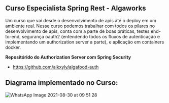 ## Curso Especialista Spring Rest - Algaworks

Um curso que vai desde o desenvolvimento de apis até o deploy em um ambiente real. Nesse curso podemos trabalhar com todos os pilares no desenvolvimento de apis, conta com a parte de boas práticas, testes end-to-end, segurança oauth2 (entendendo todos os fluxos de autenticação e implementando um authorization server a parte), e aplicação em containers docker.

**Repositórido do Authorization Server com Spring Security**

*  https://github.com/alkxyly/algafood-auth

## **Diagrama implementado no Curso:**

![WhatsApp Image 2021-08-30 at 09 51 28](https://user-images.githubusercontent.com/4734174/131342016-b45a48fb-20a7-4587-9cc9-90fb1a69676a.jpeg)

